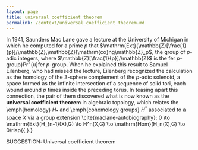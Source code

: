 ```yaml
---
layout: page
title: universal coefficient theorem
permalink: /context/universal_coefficient_theorem.md
---
```

In 1941, Saunders Mac Lane gave a lecture at the University of Michigan in which he computed for a prime $p$ that $\mathrm{Ext}(\mathbb{Z}[\frac{1}{p}]/\mathbb{Z},\mathbb{Z})\mathrm{co}ng\mathbb{Z}_p$, the group of $p$-adic integers, where $\mathbb{Z}[\frac{1}{p}]/\mathbb{Z}$ is the fer $p$-group}Pr\"{u}fer $p$-group. When he explained this result to Samuel Eilenberg, who had missed the lecture, Eilenberg recognized the calculation as the homology of the 3-sphere complement of the $p$-adic solenoid, a space formed as the infinite intersection of a sequence of solid tori, each wound around $p$ times inside the preceding torus.  In teasing apart this connection, the pair of them discovered what is now known as the **universal coefficient theorem** in algebraic topology, which relates the \emph{homology} $H_*$ and \emph{cohomology groups} $H^*$ associated to a space $X$ via a group extension \cite{maclane-autobiography}:
 0 \to \mathrm{Ext}(H_{n-1}(X),G) \to H^n(X,G) \to \mathrm{Hom}(H_n(X),G) \to 0\rlap{{\,}.}

SUGGESTION: Universal coefficient theorem
